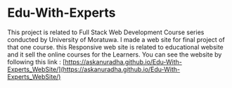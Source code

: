 # Edu-With-Experts
This project is related to Full Stack Web Development Course series conducted by University of Moratuwa. I made a web site for final project of that one course. this Responsive web site is related to educational website and it sell the online courses for the Learners.
You can see the website by following this link : [https://askanuradha.github.io/Edu-With-Experts_WebSite/](https://askanuradha.github.io/Edu-With-Experts_WebSite/)
